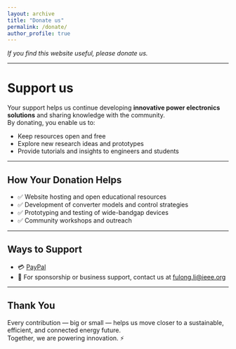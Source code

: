 ```yaml
---
layout: archive
title: "Donate us"
permalink: /donate/
author_profile: true
---
```


*If you find this website useful, please donate us.*

---
# Support us

Your support helps us continue developing **innovative power electronics solutions** and sharing knowledge with the community.  
By donating, you enable us to:  

- Keep resources open and free  
- Explore new research ideas and prototypes  
- Provide tutorials and insights to engineers and students  

---

## How Your Donation Helps  
- ✅ Website hosting and open educational resources  
- ✅ Development of converter models and control strategies  
- ✅ Prototyping and testing of wide-bandgap devices  
- ✅ Community workshops and outreach  

---

## Ways to Support  
- 💳 [PayPal](https://paypal.me/yourlink)
- 📧 For sponsorship or business support, contact us at [fulong.li@ieee.org](mailto:fulong.li@ieee.org)  

---

## Thank You  

Every contribution — big or small — helps us move closer to a sustainable, efficient, and connected energy future.  
Together, we are powering innovation. ⚡
